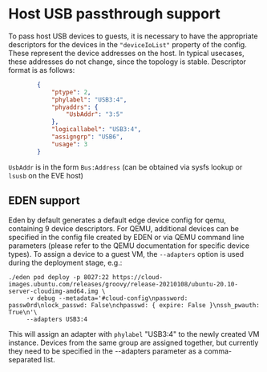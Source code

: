 # Host USB passthrough support

To pass host USB devices to guests, it is necessary to have the appropriate
descriptors for the devices in the `"deviceIoList"` property of the config.
These represent the device addresses on the host. In typical usecases, these
addresses do not change, since the topology is stable. Descriptor format is as
follows:

```json
        {
            "ptype": 2,
            "phylabel": "USB3:4",
            "phyaddrs": {
                "UsbAddr": "3:5"
            },
            "logicallabel": "USB3:4",
            "assigngrp": "USB6",
            "usage": 3
        }
```

`UsbAddr` is in the form `Bus:Address` (can be obtained via sysfs lookup
or `lsusb` on the EVE host)

## EDEN support

Eden by default generates a default edge device config for qemu, containing
9 device descriptors. For QEMU, additional devices can be specified in
the config file created by EDEN or via QEMU command line parameters
(please refer to the QEMU documentation for specific device types).
To assign a device to a guest VM, the `--adapters` option
is used during the deployment stage, e.g.:

```console
./eden pod deploy -p 8027:22 https://cloud-images.ubuntu.com/releases/groovy/release-20210108/ubuntu-20.10-server-cloudimg-amd64.img \
     -v debug --metadata='#cloud-config\npassword: passw0rd\nlock_passwd: False\nchpasswd: { expire: False }\nssh_pwauth: True\n'\
     --adapters USB3:4
```

This will assign an adapter with `phylabel` "USB3:4" to the newly
created VM instance. Devices from the same group are assigned together,
but currently they need to be specified in the --adapters parameter
as a comma-separated list.
